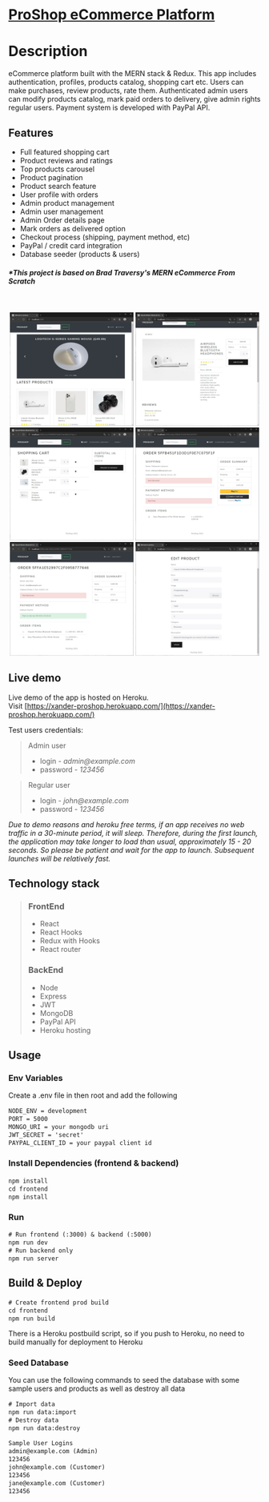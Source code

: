 # [ProShop eCommerce Platform](https://xander-proshop.herokuapp.com/)

# Description

eCommerce platform built with the MERN stack & Redux. This app includes authentication, profiles, products catalog, shopping cart etc. Users can make purchases, review products, rate them. Authenticated admin users can modify products catalog, mark paid orders to delivery, give admin rights regular users. Payment system is developed with PayPal API.

## Features

- Full featured shopping cart
- Product reviews and ratings
- Top products carousel
- Product pagination
- Product search feature
- User profile with orders
- Admin product management
- Admin user management
- Admin Order details page
- Mark orders as delivered option
- Checkout process (shipping, payment method, etc)
- PayPal / credit card integration
- Database seeder (products & users)

##### \*This project is based on Brad Traversy's MERN eCommerce From Scratch

<br>
<p align="center">
  <img src="./screenshots/PS1.jpg" width="49%" />  
  <img src="./screenshots/PS3.jpg" width="49%" />
  <img src="./screenshots/PS6.jpg" width="49%" />
  <img src="./screenshots/PS2.jpg" width="49%" />
  <img src="./screenshots/PS4.jpg" width="49%" />
  <img src="./screenshots/PS5.jpg" width="49%" />
</p>

## Live demo

Live demo of the app is hosted on Heroku.  
Visit [https://xander-proshop.herokuapp.com/](https://xander-proshop.herokuapp.com/)

Test users credentials:

> Admin user
>
> - login - _admin@example.com_
> - password - _123456_

> Regular user
>
> - login - _john@example.com_
> - password - _123456_

_Due to demo reasons and heroku free terms, if an app receives no web traffic in a 30-minute period, it will sleep. Therefore, during the first launch, the application may take longer to load than usual, approximately 15 - 20 seconds. So please be patient and wait for the app to launch. Subsequent launches will be relatively fast._

## Technology stack

> ### FrontEnd
>
> - React
> - React Hooks
> - Redux with Hooks
> - React router
>
> ### BackEnd
>
> - Node
> - Express
> - JWT
> - MongoDB
> - PayPal API
> - Heroku hosting
>   <br>

## Usage

### Env Variables

Create a .env file in then root and add the following

```
NODE_ENV = development
PORT = 5000
MONGO_URI = your mongodb uri
JWT_SECRET = 'secret'
PAYPAL_CLIENT_ID = your paypal client id
```

### Install Dependencies (frontend & backend)

```
npm install
cd frontend
npm install
```

### Run

```
# Run frontend (:3000) & backend (:5000)
npm run dev
# Run backend only
npm run server
```

## Build & Deploy

```
# Create frontend prod build
cd frontend
npm run build
```

There is a Heroku postbuild script, so if you push to Heroku, no need to build manually for deployment to Heroku

### Seed Database

You can use the following commands to seed the database with some sample users and products as well as destroy all data

```
# Import data
npm run data:import
# Destroy data
npm run data:destroy
```

```
Sample User Logins
admin@example.com (Admin)
123456
john@example.com (Customer)
123456
jane@example.com (Customer)
123456
```
